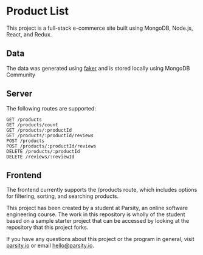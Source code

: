 # Product List

This project is a full-stack e-commerce site built using MongoDB, Node.js, React, and Redux.

## Data

The data was generated using [faker](https://fakerjs.dev/) and is stored locally using MongoDB Community

## Server

The following routes are supported:

```
GET /products
GET /products/count
GET /products/:productId
GET /products/:productId/reviews
POST /products
POST /products/:productId/reviews
DELETE /products/:productId
DELETE /reviews/:reviewId
```

## Frontend

The frontend currently supports the /products route, which includes options for filtering, sorting, and searching products.

This project has been created by a student at Parsity, an online software engineering course. The work in this repository is wholly of the student based on a sample starter project that can be accessed by looking at the repository that this project forks.

If you have any questions about this project or the program in general, visit [parsity.io](https://parsity.io/) or email hello@parsity.io.
